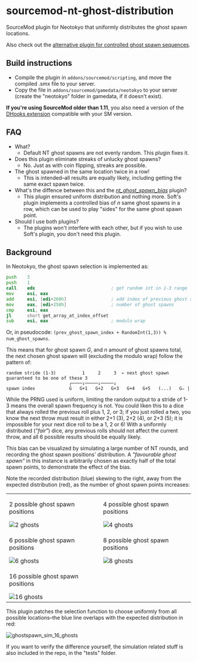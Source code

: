 # sourcemod-nt-ghost-distribution
SourceMod plugin for Neotokyo that uniformly distributes the ghost spawn locations.

Also check out the [alternative plugin for controlled ghost spawn sequences](https://github.com/softashell/nt-sourcemod-plugins/blob/master/scripting/nt_ghost_spawn_bias.sp).

## Build instructions
* Compile the plugin in `addons/sourcemod/scripting`, and move the compiled .smx file to your server.
* Copy the file in `addons/sourcemod/gamedata/neotokyo` to your server (create the "neotokyo" folder in gamedata, if it doesn't exist).

**If you're using SourceMod older than 1.11**, you also need a version of the [DHooks extension](https://forums.alliedmods.net/showpost.php?p=2588686) compatible with your SM version.

## FAQ
* What?
  * Default NT ghost spawns are not evenly random. This plugin fixes it.
* Does this plugin eliminate streaks of unlucky ghost spawns?
  * No. Just as with coin flipping, streaks are possible.
* The ghost spawned in the same location twice in a row!
  * This is intended–all results are equally likely, including getting the same exact spawn twice.
* What's the diffence between this and the [*nt_ghost_spawn_bias*](https://github.com/softashell/nt-sourcemod-plugins/blob/master/scripting/nt_ghost_spawn_bias.sp) plugin?
  * This plugin ensured uniform distribution and nothing more.
    Soft's plugin implements a controlled bias of *n* same ghost spawns in a row, which can be used to
    play "sides" for the same ghost spawn point.
* Should I use both plugins?
  * The plugins won't interfere with each other, but if you wish to use Soft's plugin,
    you don't need this plugin.

## Background
In Neotokyo, the ghost spawn selection is implemented as:

```asm
push    3
push    1
call    edx                             ; get random int in 1-3 range
mov     esi, eax
add     esi, [edi+260h]                 ; add index of previous ghost spawn to the random index
mov     eax, [edi+258h]                 ; number of ghost spawns
cmp     esi, eax
jl      short get_array_at_index_offset
sub     esi, eax                        ; modulo wrap
```

Or, in pseudocode:
`(prev_ghost_spawn_index + RandomInt(1,3)) % num_ghost_spawns`.

This means that for ghost spawn *G*, and *n* amount of ghost spawns total, the next chosen ghost spawn will (excluding the modulo wrap) follow the pattern of:
```
random stride (1-3)          1     2     3  ← next ghost spawn guaranteed to be one of these 3
                        ┌────↓─────↓─────↓
spawn index             G   G+1   G+2   G+3   G+4   G+5   (...)   Gₙ |
```

While the PRNG used is uniform, limiting the random output to a stride of 1-3 means the overall spawn frequency is not.
You could liken this to a dice that always rolled the previous roll plus 1, 2, or 3; if you just rolled a two, you know the next throw must result in either 2+1 (3), 2+2 (4), or 2+3 (5);
it is impossible for your next dice roll to be a 1, 2 or 6!
With a uniformly distributed (*"fair"*) dice, any previous rolls should not affect the current throw, and all 6 possible results should be equally likely.

This bias can be visualized by simulating a large number of NT rounds, and recording the ghost spawn positions' distribution.
A *"favourable ghost spawn"* in this instance is arbitrarily chosen as exactly half of the total spawn points, to demonstrate the effect of the bias.

Note the recorded distribution (blue) skewing to the right, away from the expected distribution (red), as the number of ghost spawn points increases:

<table>
<tr>
  <td>
    <p>2 possible ghost spawn positions</p>
    <img alt="2 ghosts" src="https://github.com/Rainyan/sourcemod-nt-ghost-distribution/assets/6595066/f5acb305-2c3c-4668-8255-69d3e76141af" />
  </td>
  <td>
    <p>4 possible ghost spawn positions</p>
    <img alt="4 ghosts" src="https://github.com/Rainyan/sourcemod-nt-ghost-distribution/assets/6595066/d64fc500-213d-42e4-a94e-475854f25edc" />
  </td>
</tr>
<tr>
  <td>
    <p>6 possible ghost spawn positions</p>
    <img alt="6 ghosts" src="https://github.com/Rainyan/sourcemod-nt-ghost-distribution/assets/6595066/60bf262e-8015-45fd-a1d0-c29f0bac26b0" />
  </td>
  <td>
    <p>8 possible ghost spawn positions</p>
    <img alt="8 ghosts" src="https://github.com/Rainyan/sourcemod-nt-ghost-distribution/assets/6595066/48f53b86-2b0e-4701-9204-a8eb9f716b4f" />
  </td>
</tr>
<tr>
  <td>
    <p>16 possible ghost spawn positions</p>
    <img alt="16 ghosts" src="https://github.com/Rainyan/sourcemod-nt-ghost-distribution/assets/6595066/1bf1bdf3-9edb-4dcc-a564-bcad19c873af" />
  </td>
</tr>
</table>

This plugin patches the selection function to choose uniformly from all possible locations–the blue line overlaps with the expected distribution in red:

![ghostspawn_sim_16_ghosts](https://github.com/Rainyan/sourcemod-nt-ghost-distribution/assets/6595066/8fb3083d-033f-41d2-b63a-4c075a795629)

If you want to verify the difference yourself, the simulation related stuff is also included in the repo, in the "tests" folder.
